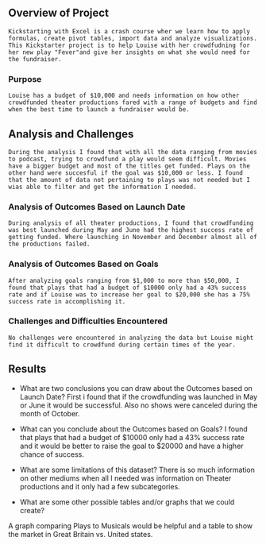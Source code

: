 
## Overview of Project
	Kickstarting with Excel is a crash course wher we learn how to apply formulas, create pivot tables, import data and analyze visualizations. This Kickstarter project is to help Louise with her crowdfudning for her new play "Fever"and give her insights on what she would need for the fundraiser. 

### Purpose
	Louise has a budget of $10,000 and needs information on how other crowdfunded theater productions fared with a range of budgets and find when the best time to launch a fundraiser would be.

## Analysis and Challenges
	During the analysis I found that with all the data ranging from movies to podcast, trying to crowdfund a play would seem difficult. Movies have a bigger budget and most of the titles get funded. Plays on the other hand were succesful if the goal was $10,000 or less. I found that the amount of data not pertaining to plays was not needed but I wias able to filter and get the information I needed. 

### Analysis of Outcomes Based on Launch Date
	During analysis of all theater productions, I found that crowdfunding was best launched during May and June had the highest success rate of getting funded. Where launching in November and December almost all of the productions failed.

### Analysis of Outcomes Based on Goals
	After analyzing goals ranging from $1,000 to more than $50,000, I found that plays that had a budget of $10000 only had a 43% success rate and if Louise was to increase her goal to $20,000 she has a 75% success rate in accomplishing it. 

### Challenges and Difficulties Encountered
	No challenges were encountered in analyzing the data but Louise might find it difficult to crowdfund during certain times of the year. 

## Results

- What are two conclusions you can draw about the Outcomes based on Launch Date?
	First i found that if the crowdfunding was launched in May or June it would be successful. Also no shows were canceled during the month of October.

- What can you conclude about the Outcomes based on Goals?
	I found that plays that had a budget of $10000 only had a 43% success rate and it would be better to raise the goal to $20000 and have a higher chance of success.

- What are some limitations of this dataset?
	There is so much information on other mediums when all I needed was information on Theater productions and it only had a few subcategories. 

- What are some other possible tables and/or graphs that we could create?
	
A graph comparing Plays to Musicals would be helpful and a table to show the market in Great Britain vs. United states. 